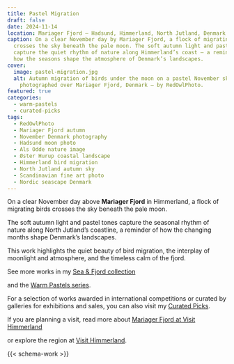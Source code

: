 ```yaml
---
title: Pastel Migration
draft: false
date: 2024-11-14
location: Mariager Fjord – Hadsund, Himmerland, North Jutland, Denmark
caption: On a clear November day by Mariager Fjord, a flock of migrating birds
  crosses the sky beneath the pale moon. The soft autumn light and pastel tones
  capture the quiet rhythm of nature along Himmerland’s coast – a reminder of
  how the seasons shape the atmosphere of Denmark’s landscapes.
cover:
  image: pastel-migration.jpg
  alt: Autumn migration of birds under the moon on a pastel November sky,
    photographed over Mariager Fjord, Denmark – by RedOwlPhoto.
featured: true
categories:
  - warm-pastels
  - curated-picks
tags:
  - RedOwlPhoto
  - Mariager Fjord autumn
  - November Denmark photography
  - Hadsund moon photo
  - Als Odde nature image
  - Øster Hurup coastal landscape
  - Himmerland bird migration
  - North Jutland autumn sky
  - Scandinavian fine art photo
  - Nordic seascape Denmark
---
```

On a clear November day above **Mariager Fjord** in Himmerland, a flock of migrating birds crosses the sky beneath the pale moon.

The soft autumn light and pastel tones capture the seasonal rhythm of nature along North Jutland’s coastline, a reminder of how the changing months shape Denmark’s landscapes.

This work highlights the quiet beauty of bird migration, the interplay of moonlight and atmosphere, and the timeless calm of the fjord.

See more works in my [Sea & Fjord collection](https://redowlphoto.dk/categories/sea-fjord/?utm_source=chatgpt.com)

and the [Warm Pastels series](https://redowlphoto.dk/categories/warm-pastels/?utm_source=chatgpt.com).

For a selection of works awarded in international competitions or curated by galleries for exhibitions and sales, you can also visit my [Curated Picks](https://redowlphoto.dk/categories/curated-picks/?utm_source=chatgpt.com).

If you are planning a visit, read more about [Mariager Fjord at Visit Himmerland](https://www.visithimmerland.dk/himmerland/planlaeg-din-tur/mariager-fjord-gdk1098491?utm_source=chatgpt.com)

or explore the region at [Visit Himmerland](https://www.visithimmerland.dk?utm_source=chatgpt.com).

<!--more-->

{{< schema-work >}}
